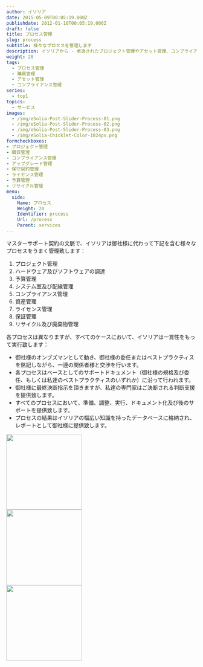 ```yaml
---
author: イソリア
date: 2015-05-09T00:05:19.000Z
publishdate: 2012-01-10T00:05:19.000Z
draft: false
title: プロセス管理
slug: process
subtitle: 様々なプロセスを管理します
description: イソリアから - 卓逸されたプロジェクト管理やアセット管理、コンプライアンスの徹底から購入のお手伝いまで、ＩＴやビジネスのレベルアップへ
weight: 20
tags:
  - プロセス管理
  - 購買管理
  - アセット管理
  - コンプライアンス管理
series:
  - top1
topics:
  - サービス
images:
  - /img/eSolia-Post-Slider-Process-01.png
  - /img/eSolia-Post-Slider-Process-02.png
  - /img/eSolia-Post-Slider-Process-03.png
  - /img/eSolia-Chicklet-Color-1024px.png
formcheckboxes:
- プロジェクト管理
- 購買管理
- コンプライアンス管理
- アップグレード管理
- 保守契約管理
- ライセンス管理
- 予算管理
- リサイクル管理
menu:
  side:
    Name: プロセス
    Weight: 20
    Identifier: process
    Url: /process
    Parent: services
---
```


マスターサポート契約の文脈で、イソリアは御社様に代わって下記を含む様々なプロセスをうまく管理致します：

1. プロジェクト管理
1. ハードウェア及びソフトウェアの調達
1. 予算管理
1. システム室及び配線管理
1. コンプライアンス管理
1. 資産管理
1. ライセンス管理
1. 保証管理
1. リサイクル及び廃棄物管理

各プロセスは異なりますが、すべてのケースにおいて、イソリアは一貫性をもって実行致します：

* 御社様のオンブズマンとして動き、御社様の委任またはベストプラクティスを銘記しながら、一連の関係者様と交渉を行います。 
* 各プロセスはベースとしてのサポートドキュメント（御社様の規格及び委任、もしくは私達のベストプラクティスのいずれか）に沿って行われます。
* 御社様に最終決断指示を頂きますが、私達の専門家はご決断される判断支援を提供致します。
* すべてのプロセスにおいて、準備、調整、実行、ドキュメント化及び後のサポートを提供致します。
* プロセスの結果はイソリアの幅広い知識を持ったデータベースに格納され、レポートとして御社様に提供致します。

<div class="row">
  <div class="col s12 m6 l3"><img class="materialboxed" data-caption="Project schedule - by eSolia Inc." width="200" src="/img/eSolia-Post-Slider-Process-01.png"></div>
  <div class="col s12 m6 l3"><img class="materialboxed" data-caption="Budget - by eSolia Inc." width="200" src="/img/eSolia-Post-Slider-Process-02.png"></div>
  <div class="col s12 m6 l3"><img class="materialboxed" data-caption="Supporting agreement - by eSolia Inc." width="200" src="/img/eSolia-Post-Slider-Process-03.png"></div>
</div>
